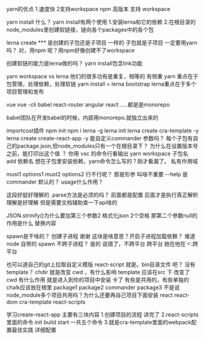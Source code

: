 
yarn的优点 1.速度快 2支持workspace
npm 高版本 支持 workspace

yarn install 什么？
yarn install有两个使用
1.安装lerna和它的依赖
2.在根目录的node_modules里创建软链接，链向各个packages中的各个包

lerna create *** 是创建的子包还是子项目
一样的 子包就是子项目
一定要用yarn吗？
对，用npm 呢？用npm好像创建不了workspace

创建软链的能力是lerna做的吗？
yarn  install包含link功能

yarn workspace vs lerna
他们的很多功有是重复，相等的
有侧重
yarn 重点在于包管理，处理依赖，处理软链
yarn install = lerna bootstrap
lerna重点在于多个项目管理和发布

vue vue -cli babel react-router angular react .....都是是monorepo


babel团队在开发babel的时候，内部用monorepo.就独立出来的


importcost插件
npm init
npm i lerna -g
lerna init
lerna create cra-template -y
lerna create create-react-app -y
能自定义commander 参数吗？
每个子包有自己的package.json,但node_modules只有一个在根目录下？
为什么在设置版本号之前，能打印出这个值
？
你用 vsc 的命令行看输出
yarn workspace 子包名 add 依赖名
想在子包里安装依赖，yarn命令怎么写的？刚才看漏了。
私有作用域 

must1 options1 must2 options2 行不行呢？
那是形参 叫啥不重要
--help 是commander 默认的？
usage什么作用？


这段好挺好理解的
.parse方法是必须的吗？
前面都是配置
后面才是执行真正解析
理解是好理解 但是需要文档辅助查一下api啥的


JSON.strinify()为什么要加第三个参数2
格式化json
2个空格
那第二个参数null的作用是什么
替换内容


spawn是干啥的？
创建子进程
谢谢
这块是啥意思？开启子进程加载依赖？
难道 node 自带的 spawn 不跨子进程？
是的
说错了，不跨平台
跨平台
她在他在ヾ:跨平台


也可以道自己的git上拉取自定义模版
react-script  就是。bin目录文件 吧？
没有template？
chdir  就是改变  cwd  ，有什么影响
template 应该在src 下
改变了 cwd 有什么作用
就是进入到你的项目中安装
卡了
有些是共用的，有些单独的
chalk应该放在根里
package1 
package2 commander
package3 
不是说node_module多个项目共用吗？为什么还要再自己项目下面安装
react react-dom cra-template react-scripts

学习create-react-app 
主要有三块内容 
1.创建项目的流程 讲完了
2.react-scripts里面的命令 init build start 一共五个命令
3.就是cra-template里面的webpack配置最佳实践 详细配置



